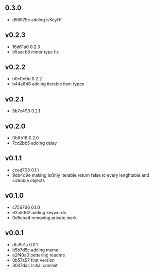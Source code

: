 
## 0.3.0
* d56975e adding isKeyOf
## v0.2.3
* 16d61a0 0.2.3
* b5aecb8 minor type fix
## v0.2.2
* b0e0e0d 0.2.2
* b44a648 adding iterable item types
## v0.2.1
* 5b7c493 0.2.1
## v0.2.0
* 0bffb18 0.2.0
* 7cd2bb5 adding delay
## v0.1.1
* cced703 0.1.1
* 9db4d9e making IsOnly Iterable return false to every lenghtable and sizeable objects
## v0.1.0
* c756766 0.1.0
* 62a5062 adding keywords
* 0d5cba4 removing private mark
## v0.0.1
* dfa9c1a 0.0.1
* b5b7d5c adding meme
* e2f40a3 bettering readme
* 0b57a57 first version
* 3007dac Initial commit
